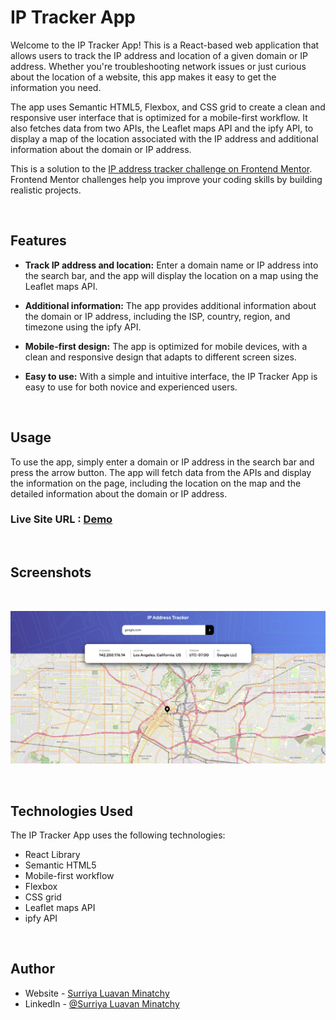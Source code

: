 # **IP Tracker App**

Welcome to the IP Tracker App! This is a React-based web application that allows users to track the IP address and location of a given domain or IP address. Whether you're troubleshooting network issues or just curious about the location of a website, this app makes it easy to get the information you need.

The app uses Semantic HTML5, Flexbox, and CSS grid to create a clean and responsive user interface that is optimized for a mobile-first workflow. It also fetches data from two APIs, the Leaflet maps API and the ipfy API, to display a map of the location associated with the IP address and additional information about the domain or IP address.

This is a solution to the [IP address tracker challenge on Frontend Mentor](https://www.frontendmentor.io/challenges/ip-address-tracker-I8-0yYAH0). Frontend Mentor challenges help you improve your coding skills by building realistic projects.

<br />

## **Features**

- **Track IP address and location:** Enter a domain name or IP address into the search bar, and the app will display the location on a map using the Leaflet maps API.

- **Additional information:** The app provides additional information about the domain or IP address, including the ISP, country, region, and timezone using the ipfy API.

- **Mobile-first design:** The app is optimized for mobile devices, with a clean and responsive design that adapts to different screen sizes.

- **Easy to use:** With a simple and intuitive interface, the IP Tracker App is easy to use for both novice and experienced users.

<br />

## **Usage**

To use the app, simply enter a domain or IP address in the search bar and press the arrow button. The app will fetch data from the APIs and display the information on the page, including the location on the map and the detailed information about the domain or IP address.

### Live Site URL : [Demo](https://surriyaluavan.github.io/IP-address-tracker/)

<br />

## **Screenshots**

<br />

![Desktop Version](./public/Desktop.png)

<br />

## **Technologies Used**

The IP Tracker App uses the following technologies:

- React Library
- Semantic HTML5
- Mobile-first workflow
- Flexbox
- CSS grid
- Leaflet maps API
- ipfy API

<br />

## Author

- Website - [Surriya Luavan Minatchy](https://www.your-site.com)
- LinkedIn - [@Surriya Luavan Minatchy](https://www.linkedin.com/in/surriya-luavan-minatchy/)
